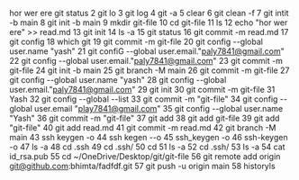 hor wer ere
  git status
    2  git lo
    3  git log
    4  git -a
    5  clear
    6  git clean -f
    7  git intit -b main
    8  git init -b main
    9  mkdir git-file
   10  cd git-file
   11  ls
   12  echo "hor wer ere" >> read.md
   13  git init
   14  ls -a
   15  git status
   16  git commit -m read.md
   17  git config
   18  which git
   19  git commit -m git-file
   20  git config --global user.name "yash"
   21       git confiG --global user.email."paly7841@gmail.com"
   22       git config --global user.email."paly7841@gmail.com"
   23  git commit -m git-file
   24  git init -b main
   25  git branch -M main
   26  git commit -m git-file
   27  git config --global user.name "yash" 
   28       git config --global user.email."paly7841@gmail.com"
   29  git init
   30  git commit -m git-file
   31  Yash
   32  git config --global --list
   33  git commit -m "git-file"
   34   git config --global user.email "play7841@gmail.com"
   35  git config --global user.name "Yash"
   36  git commit -m "git-file"
   37  git add
   38  git add git-file
   39  git add "git-file"
   40  git add read.md
   41  git commit -m read.md
   42  git branch -M main
   43  ssh keygen -o
   44  ssh kegen --o
   45  ssh_keygen -o
   46  ssh-keygen -o
   47  ls -a
   48  cd .ssh
   49  cd .ssh/
   50  cd
   51  ls -a
   52  cd .ssh/
   53  ls -a
   54  cat id_rsa.pub
   55  cd ~/OneDrive/Desktop/git/git-file
   56  git remote add origin git@github.com:bhimta/fadfdf.git
   57  git push -u origin main
   58  historyls